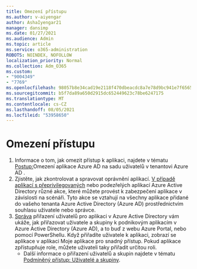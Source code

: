 ```yaml
---
title: Omezení přístupu
ms.author: v-aiyengar
author: AshaIyengar21
manager: dansimp
ms.date: 01/27/2021
ms.audience: Admin
ms.topic: article
ms.service: o365-administration
ROBOTS: NOINDEX, NOFOLLOW
localization_priority: Normal
ms.collection: Adm_O365
ms.custom:
- "9004349"
- "7769"
ms.openlocfilehash: 98057b8e34cad19e2118f470dbeacdc8a7e78d9bc941e7f6565743201a541b56
ms.sourcegitcommit: b5f7da89a650d2915dc652449623c78be6247175
ms.translationtype: MT
ms.contentlocale: cs-CZ
ms.lasthandoff: 08/05/2021
ms.locfileid: "53958650"
---
```

# <a name="restricting-access"></a>Omezení přístupu

1. Informace o tom, jak omezit přístup k aplikaci, najdete v tématu [Postup:](https://docs.microsoft.com/azure/active-directory/develop/howto-restrict-your-app-to-a-set-of-users)Omezení aplikace Azure AD na sadu uživatelů v tenantovi Azure AD .
1. Zjistěte, jak zkontrolovat a spravovat oprávnění aplikací. [V případě aplikací s přeprivilegovaných](https://docs.microsoft.com/azure/active-directory/manage-apps/manage-application-permissions#control-access-to-an-application) nebo podezřelých aplikací Azure Active Directory různé akce, které můžete provést k zabezpečení aplikace v závislosti na scénáři. Tyto akce se vztahují na všechny aplikace přidané do vašeho tenanta Azure Active Directory (Azure AD) prostřednictvím souhlasu uživatele nebo správce.
1. [Správa](https://docs.microsoft.com/azure/active-directory/manage-apps/assign-user-or-group-access-portal#configure-an-application-to-require-user-assignment) přiřazení uživatelů pro aplikaci v Azure Active Directory vám ukáže, jak přiřazovat uživatele a skupiny k podnikovým aplikacím v Azure Active Directory (Azure AD), a to buď z webu Azure Portal, nebo pomocí PowerShellu. Když přiřadíte uživatele k aplikaci, zobrazí se aplikace v aplikaci Moje aplikace pro snadný přístup. Pokud aplikace zpřístupňuje role, můžete uživateli taky přiřadit určitou roli.
    - Další informace o přiřazení uživatelů a skupin najdete v tématu [Podmíněný přístup: Uživatelé a skupiny](https://docs.microsoft.com/azure/active-directory/conditional-access/concept-conditional-access-users-groups).
